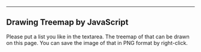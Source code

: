 -----------------------------
Drawing Treemap by JavaScript
-----------------------------
Please put a list you like in the textarea.
The treemap of that can be drawn on this page.
You can save the image of that in PNG format by right-click.
